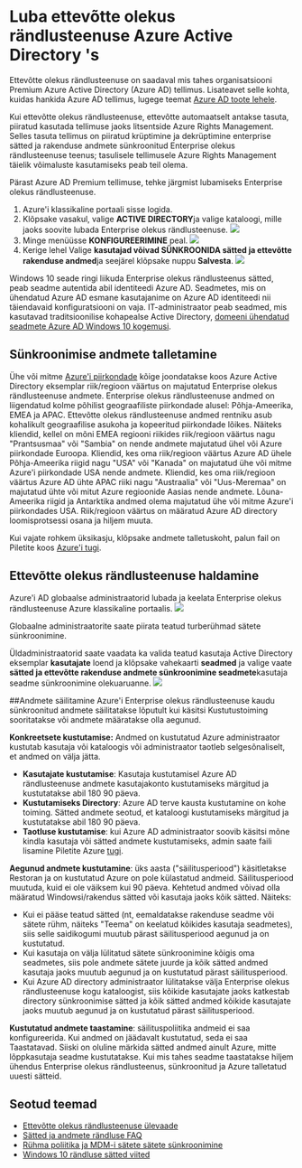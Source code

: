 <properties
    pageTitle="Luba ettevõtte olekus rändlusteenuse Azure Active Directory | Microsoft Azure'i"
    description="Korduma kippuvad küsimused Windows seadmete sätete Enterprise olekus rändlusteenuse kohta. Ettevõtte olekus rändlusteenuse võimaldab kasutajatel on ühendatud kogemus kõigis seadmetes Windows ja vähendab vaja konfigureerida uue seadme aega."
    services="active-directory"
    keywords="ettevõtte olekus rändluse windows pilves, enterprise olekus rändlusteenuse lubamine"
    documentationCenter=""
    authors="femila"
    manager="swadhwa"
    editor="curtand"/>

<tags
    ms.service="active-directory"  
    ms.workload="identity"
    ms.tgt_pltfrm="na"
    ms.devlang="na"
    ms.topic="article"
    ms.date="09/27/2016"
    ms.author="femila"/>



# <a name="enable-enterprise-state-roaming-in-azure-active-directory"></a>Luba ettevõtte olekus rändlusteenuse Azure Active Directory 's

Ettevõtte olekus rändlusteenuse on saadaval mis tahes organisatsiooni Premium Azure Active Directory (Azure AD) tellimus. Lisateavet selle kohta, kuidas hankida Azure AD tellimus, lugege teemat [Azure AD toote lehele](https://azure.microsoft.com/services/active-directory).

Kui ettevõtte olekus rändlusteenuse, ettevõtte automaatselt antakse tasuta, piiratud kasutada tellimuse jaoks litsentside Azure Rights Management. Selles tasuta tellimus on piiratud krüptimine ja dekrüptimine enterprise sätted ja rakenduse andmete sünkroonitud Enterprise olekus rändlusteenuse teenus; tasulisele tellimusele Azure Rights Management täielik võimaluste kasutamiseks peab teil olema.

Pärast Azure AD Premium tellimuse, tehke järgmist lubamiseks Enterprise olekus rändlusteenuse.

1. Azure'i klassikaline portaali sisse logida.
2. Klõpsake vasakul, valige **ACTIVE DIRECTORY**ja valige kataloogi, mille jaoks soovite lubada Enterprise olekus rändlusteenuse.
![](./media/active-directory-enterprise-state-roaming/active-directory-enterprise-state-roaming.png)
3. Minge menüüsse **KONFIGUREERIMINE** peal.
![](./media/active-directory-enterprise-state-roaming/active-directory-enterprise-state-roaming-configure.png)
4.  Kerige lehel Valige **kasutajad võivad SÜNKROONIDA sätted ja ettevõtte rakenduse andmed**ja seejärel klõpsake nuppu **Salvesta**.
![](./media/active-directory-enterprise-state-roaming/active-directory-enterprise-state-roaming-select-all-sync-settings.png)

Windows 10 seade ringi liikuda Enterprise olekus rändlusteenus sätted, peab seadme autentida abil identiteedi Azure AD. Seadmetes, mis on ühendatud Azure AD esmane kasutajanime on Azure AD identiteedi nii täiendavaid konfiguratsiooni on vaja. IT-administraator peab seadmed, mis kasutavad traditsioonilise kohapealse Active Directory, [domeeni ühendatud seadmete Azure AD Windows 10 kogemusi](active-directory-azureadjoin-devices-group-policy.md).

## <a name="sync-data-storage"></a>Sünkroonimise andmete talletamine
Ühe või mitme [Azure'i piirkondade](https://azure.microsoft.com/regions/ ) kõige joondatakse koos Azure Active Directory eksemplar riik/regioon väärtus on majutatud Enterprise olekus rändlusteenuse andmete. Enterprise olekus rändlusteenuse andmed on liigendatud kolme põhilist geograafiliste piirkondade alusel: Põhja-Ameerika, EMEA ja APAC. Ettevõtte olekus rändlusteenuse andmed rentniku asub kohalikult geograafilise asukoha ja kopeeritud piirkondade lõikes.  Näiteks kliendid, kellel on mõni EMEA regiooni riikides riik/regioon väärtus nagu "Prantsusmaa" või "Sambia" on nende andmete majutatud ühel või Azure piirkondade Euroopa.  Kliendid, kes oma riik/regioon väärtus Azure AD ühele Põhja-Ameerika riigid nagu "USA" või "Kanada" on majutatud ühe või mitme Azure'i piirkondade USA nende andmete.  Kliendid, kes oma riik/regioon väärtus Azure AD ühte APAC riiki nagu "Austraalia" või "Uus-Meremaa" on majutatud ühte või mitut Azure regioonide Aasias nende andmete.  Lõuna-Ameerika riigid ja Antarktika andmed olema majutatud ühe või mitme Azure'i piirkondades USA.  Riik/regioon väärtus on määratud Azure AD directory loomisprotsessi osana ja hiljem muuta. 

Kui vajate rohkem üksikasju, klõpsake andmete talletuskoht, palun fail on Piletite koos [Azure'i tugi](https://azure.microsoft.com/support/options/).

## <a name="manage-enterprise-state-roaming"></a>Ettevõtte olekus rändlusteenuse haldamine
Azure'i AD globaalse administraatorid lubada ja keelata Enterprise olekus rändlusteenuse Azure klassikaline portaalis.
![](./media/active-directory-enterprise-state-roaming/active-directory-enterprise-state-roaming-manage.png)

Globaalne administraatorite saate piirata teatud turberühmad sätete sünkroonimine.

Üldadministraatorid saate vaadata ka valida teatud kasutaja Active Directory eksemplar **kasutajate** loend ja klõpsake vahekaarti **seadmed** ja valige vaate **sätted ja ettevõtte rakenduse andmete sünkroonimine seadmete**kasutaja seadme sünkroonimine olekuaruanne.
![](./media/active-directory-enterprise-state-roaming/active-directory-enterprise-state-roaming-device-sync-settings.png)

##<a name="data-retention"></a>Andmete säilitamine
Azure'i Enterprise olekus rändlusteenuse kaudu sünkroonitud andmete säilitatakse lõputult kui käsitsi Kustutustoiming sooritatakse või andmete määratakse olla aegunud. 

**Konkreetsete kustutamise:** Andmed on kustutatud Azure administraator kustutab kasutaja või kataloogis või administraator taotleb selgesõnaliselt, et andmed on välja jätta.

- **Kasutajate kustutamise**: Kasutaja kustutamisel Azure AD rändlusteenuse andmete kasutajakonto kustutamiseks märgitud ja kustutatakse abil 180 90 päeva. 
- **Kustutamiseks Directory**: Azure AD terve kausta kustutamine on kohe toiming. Sätted andmete seotud, et kataloogi kustutamiseks märgitud ja kustutatakse abil 180 90 päeva. 
- **Taotluse kustutamise**: kui Azure AD administraator soovib käsitsi mõne kindla kasutaja või sätted andmete kustutamiseks, admin saate faili lisamine Piletite Azure [tugi](https://azure.microsoft.com/support/). 

**Aegunud andmete kustutamine**: üks aasta ("säilitusperiood") käsitletakse Restoran ja on kustutatud Azure on pole külastatud andmeid. Säilitusperiood muutuda, kuid ei ole väiksem kui 90 päeva. Kehtetud andmed võivad olla määratud Windowsi/rakendus sätted või kasutaja jaoks kõik sätted. Näiteks:
 
- Kui ei pääse teatud sätted (nt, eemaldatakse rakenduse seadme või sätete rühm, näiteks "Teema" on keelatud kõikides kasutaja seadmetes), siis selle saidikogumi muutub pärast säilitusperiood aegunud ja on kustutatud. 
- Kui kasutaja on välja lülitatud sätete sünkroonimine kõigis oma seadmetes, siis pole andmete sätete juurde ja kõik sätted andmed kasutaja jaoks muutub aegunud ja on kustutatud pärast säilitusperiood. 
- Kui Azure AD directory administraator lülitatakse välja Enterprise olekus rändlusteenuse kogu kataloogist, siis kõikide kasutajate jaoks katkestab directory sünkroonimise sätted ja kõik sätted andmed kõikide kasutajate jaoks muutub aegunud ja on kustutatud pärast säilitusperiood. 

**Kustutatud andmete taastamine**: säilituspoliitika andmeid ei saa konfigureerida. Kui andmed on jäädavalt kustutatud, seda ei saa Taastatavad. Siiski on oluline märkida sätted andmed ainult Azure, mitte lõppkasutaja seadme kustutatakse. Kui mis tahes seadme taastatakse hiljem ühendus Enterprise olekus rändlusteenus, sünkroonitud ja Azure talletatud uuesti sätteid.


## <a name="related-topics"></a>Seotud teemad
- [Ettevõtte olekus rändlusteenuse ülevaade](active-directory-windows-enterprise-state-roaming-overview.md)
- [Sätted ja andmete rändluse FAQ](active-directory-windows-enterprise-state-roaming-faqs.md)
- [Rühma poliitika ja MDM-i sätete sätete sünkroonimine](active-directory-windows-enterprise-state-roaming-group-policy-settings.md)
- [Windows 10 rändluse sätted viited](active-directory-windows-enterprise-state-roaming-windows-settings-reference.md)
